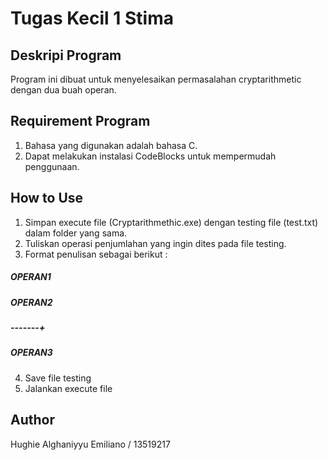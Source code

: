 # Tugas Kecil 1 Stima

## Deskripi Program
Program ini dibuat untuk menyelesaikan permasalahan cryptarithmetic dengan dua buah operan.

## Requirement Program
1. Bahasa yang digunakan adalah bahasa C.
2. Dapat melakukan instalasi CodeBlocks untuk mempermudah penggunaan.

## How to Use
1. Simpan execute file (Cryptarithmethic.exe) dengan testing file (test.txt) dalam folder yang sama.
2. Tuliskan operasi penjumlahan yang ingin dites pada file testing.
3. Format penulisan sebagai berikut :
##### OPERAN1
##### OPERAN2
##### -------+
##### OPERAN3
4. Save file testing
5. Jalankan execute file

## Author
Hughie Alghaniyyu Emiliano / 13519217
